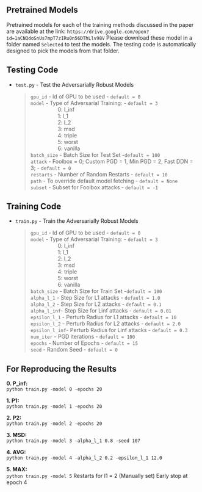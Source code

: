 ## Pretrained Models  
Pretrained models for each of the training methods discussed in the paper are available at the link:
`https://drive.google.com/open?id=1aCNQdoSnUs7mpT7zIRu0n56DThLlv98V`
Please download these model in a folder named `Selected`  to test the models.
The testing code is automatically designed to pick the models from that folder. 


## Testing Code

+ `test.py` - Test the Adversarially Robust Models
  > `gpu_id`  - Id of GPU to be used  - `default = 0`  
  > `model`   - Type of Adversarial Training:  - `default = 3`   
&nbsp;&nbsp;&nbsp;&nbsp;&nbsp;&nbsp;&nbsp;&nbsp;&nbsp;&nbsp;&nbsp;&nbsp;&nbsp;&nbsp;&nbsp;&nbsp;&nbsp;&nbsp;0: l_inf  
&nbsp;&nbsp;&nbsp;&nbsp;&nbsp;&nbsp;&nbsp;&nbsp;&nbsp;&nbsp;&nbsp;&nbsp;&nbsp;&nbsp;&nbsp;&nbsp;&nbsp;&nbsp;1: l_1  
&nbsp;&nbsp;&nbsp;&nbsp;&nbsp;&nbsp;&nbsp;&nbsp;&nbsp;&nbsp;&nbsp;&nbsp;&nbsp;&nbsp;&nbsp;&nbsp;&nbsp;&nbsp;2: l_2   
&nbsp;&nbsp;&nbsp;&nbsp;&nbsp;&nbsp;&nbsp;&nbsp;&nbsp;&nbsp;&nbsp;&nbsp;&nbsp;&nbsp;&nbsp;&nbsp;&nbsp;&nbsp;3: msd  
&nbsp;&nbsp;&nbsp;&nbsp;&nbsp;&nbsp;&nbsp;&nbsp;&nbsp;&nbsp;&nbsp;&nbsp;&nbsp;&nbsp;&nbsp;&nbsp;&nbsp;&nbsp;4: triple  
&nbsp;&nbsp;&nbsp;&nbsp;&nbsp;&nbsp;&nbsp;&nbsp;&nbsp;&nbsp;&nbsp;&nbsp;&nbsp;&nbsp;&nbsp;&nbsp;&nbsp;&nbsp;5: worst  
&nbsp;&nbsp;&nbsp;&nbsp;&nbsp;&nbsp;&nbsp;&nbsp;&nbsp;&nbsp;&nbsp;&nbsp;&nbsp;&nbsp;&nbsp;&nbsp;&nbsp;&nbsp;6: vanilla  
  > `batch_size` - Batch Size for Test Set -`default = 100`  
  > `attack` - Foolbox = 0; Custom PGD = 1, Min PGD = 2, Fast DDN = 3;  - `default = 0`  
  > `restarts`  - Number of Random Restarts - `default = 10`  
  > `path` - To override default model fetching - `default = None`   
  > `subset` - Subset for Foolbox attacks - `default = -1`   


## Training Code

+ `train.py` - Train the Adversarially Robust Models
  > `gpu_id`  - Id of GPU to be used  - `default = 0`  
  > `model`   - Type of Adversarial Training:  - `default = 3`   
&nbsp;&nbsp;&nbsp;&nbsp;&nbsp;&nbsp;&nbsp;&nbsp;&nbsp;&nbsp;&nbsp;&nbsp;&nbsp;&nbsp;&nbsp;&nbsp;&nbsp;&nbsp;0: l_inf  
&nbsp;&nbsp;&nbsp;&nbsp;&nbsp;&nbsp;&nbsp;&nbsp;&nbsp;&nbsp;&nbsp;&nbsp;&nbsp;&nbsp;&nbsp;&nbsp;&nbsp;&nbsp;1: l_1  
&nbsp;&nbsp;&nbsp;&nbsp;&nbsp;&nbsp;&nbsp;&nbsp;&nbsp;&nbsp;&nbsp;&nbsp;&nbsp;&nbsp;&nbsp;&nbsp;&nbsp;&nbsp;2: l_2   
&nbsp;&nbsp;&nbsp;&nbsp;&nbsp;&nbsp;&nbsp;&nbsp;&nbsp;&nbsp;&nbsp;&nbsp;&nbsp;&nbsp;&nbsp;&nbsp;&nbsp;&nbsp;3: msd  
&nbsp;&nbsp;&nbsp;&nbsp;&nbsp;&nbsp;&nbsp;&nbsp;&nbsp;&nbsp;&nbsp;&nbsp;&nbsp;&nbsp;&nbsp;&nbsp;&nbsp;&nbsp;4: triple  
&nbsp;&nbsp;&nbsp;&nbsp;&nbsp;&nbsp;&nbsp;&nbsp;&nbsp;&nbsp;&nbsp;&nbsp;&nbsp;&nbsp;&nbsp;&nbsp;&nbsp;&nbsp;5: worst  
&nbsp;&nbsp;&nbsp;&nbsp;&nbsp;&nbsp;&nbsp;&nbsp;&nbsp;&nbsp;&nbsp;&nbsp;&nbsp;&nbsp;&nbsp;&nbsp;&nbsp;&nbsp;6: vanilla  
  > `batch_size` - Batch Size for Train Set -`default = 100`  
  > `alpha_l_1` - Step Size for L1 attacks - `default = 1.0`    
  > `alpha_l_2` - Step Size for L2 attacks - `default = 0.1`   
  > `alpha_l_inf`- Step Size for Linf attacks - `default = 0.01`   
  > `epsilon_l_1` - Perturb Radius for L1 attacks - `default = 10`    
  > `epsilon_l_2` - Perturb Radius for L2 attacks - `default = 2.0`   
  > `epsilon_l_inf`- Perturb Radius for Linf attacks - `default = 0.3`    
  > `num_iter`  - PGD iterations - `default = 100`   
  > `epochs`  - Number of Epochs - `default = 15`  
  > `seed`  - Random Seed - `default = 0`  


## For Reproducing the Results

**0. P_inf:**  
`python train.py -model 0 -epochs 20`
  
**1. P1:**  
`python train.py -model 1 -epochs 20`

**2. P2:**  
`python train.py -model 2 -epochs 20`
  
**3. MSD:**   
`python train.py -model 3 -alpha_l_1 0.8 -seed 107`

**4. AVG:**  
`python train.py -model 4 -alpha_l_2 0.2 -epsilon_l_1 12.0`

**5. MAX:**  
`python train.py -model 5`
  Restarts for l1 = 2 (Manually set)
  Early stop at epoch 4
  


